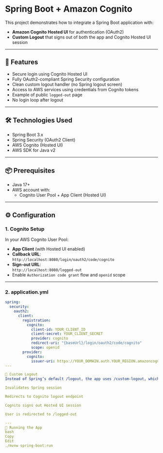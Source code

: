 # Spring Boot + Amazon Cognito 

This project demonstrates how to integrate a Spring Boot application with:

- **Amazon Cognito Hosted UI** for authentication (OAuth2)
- **Custom Logout** that signs out of both the app and Cognito Hosted UI session

---

## 🚀 Features

- Secure login using Cognito Hosted UI
- Fully OAuth2-compliant Spring Security configuration
- Clean custom logout handler (no Spring logout screen)
- Access to AWS services using credentials from Cognito tokens
- Example of public `logged-out` page
- No login loop after logout

---

## 🛠️ Technologies Used

- Spring Boot 3.x
- Spring Security (OAuth2 Client)
- AWS Cognito (Hosted UI)
- AWS SDK for Java v2

---

## 📦 Prerequisites

- Java 17+
- AWS account with:
  - Cognito User Pool + App Client (Hosted UI)

---

## ⚙️ Configuration

### 1. **Cognito Setup**

In your AWS Cognito User Pool:

- **App Client** (with Hosted UI enabled)
- **Callback URL**:  
  `http://localhost:8080/login/oauth2/code/cognito`
- **Sign-out URL**:  
  `http://localhost:8080/logged-out`
- Enable `Authorization code grant` flow and `openid` scope

---

### 2. **application.yml**

```yaml
spring:
  security:
    oauth2:
      client:
        registration:
          cognito:
            client-id: YOUR_CLIENT_ID
            client-secret: YOUR_CLIENT_SECRET
            provider: cognito
            redirect-uri: "{baseUrl}/login/oauth2/code/cognito"
            scope: openid
        provider:
          cognito:
            issuer-uri: https://YOUR_DOMAIN.auth.YOUR_REGION.amazoncognito.com
---

🔐 Custom Logout
Instead of Spring’s default /logout, the app uses /custom-logout, which:

Invalidates Spring session

Redirects to Cognito logout endpoint

Cognito signs out Hosted UI session

User is redirected to /logged-out

---
🧪 Running the App
bash
Copy
Edit
./mvnw spring-boot:run
